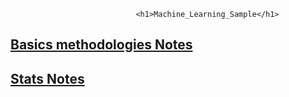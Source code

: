                                 <h1>Machine_Learning_Sample</h1>

<h2><a href="https://github.com/anil4aws/machine_learning Notes/blob/main/Basics.md">Basics methodologies Notes</a></h2>

<h2><a href="https://github.com/anil4aws/machine_learning_sample/blob/main/stats.md">Stats Notes</a></h2>
